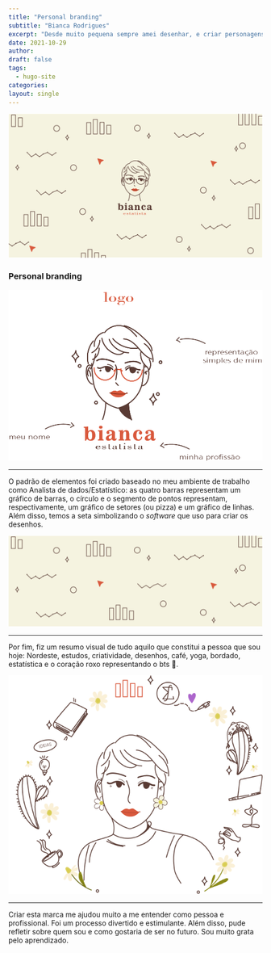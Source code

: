 ```yaml
---
title: "Personal branding"
subtitle: "Bianca Rodrigues"
excerpt: "Desde muito pequena sempre amei desenhar, e criar personagens baseados em mulheres que admiro. Mas, criar a própria marca é um desafio enorme, principalmente por não ser uma designer. Este projeto foi uma tentativa de me representar como sou e como a profissional que almejo ser"
date: 2021-10-29
author: 
draft: false
tags:
  - hugo-site
categories:
layout: single
---
```


![Marca pessoal](marca-pessoal.png)

### Personal branding

![Logo marca](logo-marca.png)

---

O padrão de elementos foi criado baseado no meu ambiente de trabalho como Analista de dados/Estatístico: as quatro barras representam um gráfico de barras, o círculo e o segmento de pontos representam, respectivamente, um gráfico de setores (ou pizza) e um gráfico de linhas. Além disso, temos a seta simbolizando o *software* que uso para criar os desenhos.

![Padrão de elementos](padrao.png)

---
Por fim, fiz um resumo visual de tudo aquilo que constitui a pessoa que sou hoje: Nordeste, estudos, criatividade, desenhos, café, yoga, bordado, estatística e o coração roxo representando o bts &#128156;.


![Capa do blog](capa-blog.png)

---
Criar esta marca me ajudou muito a me entender como pessoa e profissional. Foi um processo divertido e estimulante. Além disso, pude refletir sobre quem sou e como gostaria de ser no futuro. Sou muito grata pelo aprendizado. 
